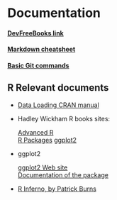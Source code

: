 # Documentation

#### [DevFreeBooks link](https://devfreebooks.github.io/#)

   
#### [Markdown cheatsheet](https://github.com/adam-p/markdown-here/wiki/Markdown-Cheatsheet)

#### [Basic Git commands](https://confluence.atlassian.com/bitbucketserver/basic-git-commands-776639767.html)


## R Relevant documents

- [Data Loading CRAN manual](https://cran.r-project.org/doc/manuals/R-data.pdf)

- Hadley Wickham R books sites:

   [Advanced R](http://adv-r.had.co.nz/)  
   [R Packages](http://r-pkgs.had.co.nz/)
   [ggplot2](http://ggplot2.org/book/)

- ggplot2  

  [ggplot2 Web site](http://ggplot2.org/)  
  [Documentation of the package](http://docs.ggplot2.org/)  
  
- [R Inferno, by Patrick Burns](http://www.burns-stat.com/pages/Tutor/R_inferno.pdf)  

